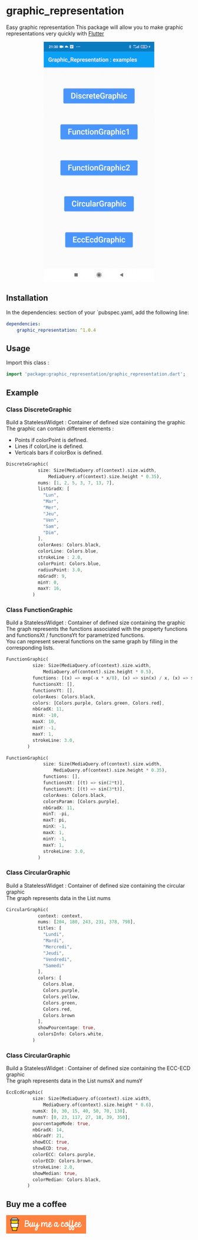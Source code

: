 # graphic_representation

Easy graphic representation
This package will allow you to make graphic representations very quickly with [Flutter](https://flutter.dev)

<p align="center">
  <img src="https://github.com/catpat44/graphic_representation/raw/main/screenshots/demo.gif" width="300" height="650" />
</p>

## Installation
In the dependencies: section of your `pubspec.yaml, add the following line:

```yaml
dependencies:
    graphic_representation: ^1.0.4
```

## Usage
Import this class :
```dart
import 'package:graphic_representation/graphic_representation.dart';
```

## Example

### Class DiscreteGraphic
Build a StatelessWidget : Container of defined size containing the graphic  
The graphic can contain different elements :  
* Points if colorPoint is defined.
* Lines if colorLine is defined.
* Verticals bars if colorBox is defined.
```dart
DiscreteGraphic(
            size: Size(MediaQuery.of(context).size.width,
                MediaQuery.of(context).size.height * 0.35),
            nums: [1, 2, 5, 3, 7, 13, 7],
            listGradX: [
              "Lun",
              "Mar",
              "Mer",
              "Jeu",
              "Ven",
              "Sam",
              "Dim",
            ],
            colorAxes: Colors.black,
            colorLine: Colors.blue,
            strokeLine : 2.0,
            colorPoint: Colors.blue,
            radiusPoint: 3.0,
            nbGradY: 9,
            minY: 0,
            maxY: 16,
          )
```

### Class FunctionGraphic
Build a StatelessWidget : Container of defined size containing the graphic  
The graph represents the functions associated with the property functions and functionsXt / functionsYt for parametrized functions.  
You can represent several functions on the same graph by filling in the corresponding lists.  
```dart
FunctionGraphic(
          size: Size(MediaQuery.of(context).size.width,
              MediaQuery.of(context).size.height * 0.5),
          functions: [(x) => exp(-x * x/8), (x) => sin(x) / x, (x) => sin(x/2)],
          functionsXt: [],
          functionsYt: [],
          colorAxes: Colors.black,
          colors: [Colors.purple, Colors.green, Colors.red],
          nbGradX: 11,
          minX: -10,
          maxX: 10,
          minY: -1,
          maxY: 1,
          strokeLine: 3.0,
        )
```
```dart
FunctionGraphic(
              size: Size(MediaQuery.of(context).size.width,
                  MediaQuery.of(context).size.height * 0.35),
              functions: [],
              functionsXt: [(t) => sin(2*t)],
              functionsYt: [(t) => sin(3*t)],
              colorAxes: Colors.black,
              colorsParam: [Colors.purple],
              nbGradX: 11,
              minT: -pi,
              maxT: pi,
              minX: -1,
              maxX: 1,
              minY: -1,
              maxY: 1,
              strokeLine: 3.0,
            )
```

### Class CircularGraphic
Build a StatelessWidget : Container of defined size containing the circular graphic  
The graph represents data in the List nums  
```dart
CircularGraphic(
            context: context,
            nums: [204, 180, 243, 231, 378, 798],
            titles: [
              "Lundi",
              "Mardi",
              "Mercredi",
              "Jeudi",
              "Vendredi",
              "Samedi"
            ],
            colors: [
              Colors.blue,
              Colors.purple,
              Colors.yellow,
              Colors.green,
              Colors.red,
              Colors.brown
            ],
            showPourcentage: true,
            colorsInfo: Colors.white,
          )
```

### Class CircularGraphic
Build a StatelessWidget : Container of defined size containing the ECC-ECD graphic  
The graph represents data in the List numsX and numsY  
```dart
EccEcdGraphic(
          size: Size(MediaQuery.of(context).size.width,
              MediaQuery.of(context).size.height * 0.6),
          numsX: [0, 30, 15, 40, 50, 70, 130],
          numsY: [0, 23, 117, 27, 18, 39, 350],
          pourcentageMode: true,
          nbGradX: 14,
          nbGradY: 21,
          showECC: true,
          showECD: true,
          colorECC: Colors.purple,
          colorECD: Colors.brown,
          strokeLine: 2.0,
          showMedian: true,
          colorMedian: Colors.black,
        )
```

## Buy me a coffee
<a href="https://www.buymeacoffee.com/patrickauxerre">
  <img width="217" height="50" src="https://github.com/catpat44/graphic_representation/blob/main/screenshots/buymecoffee.png?raw=true">
</a>


